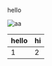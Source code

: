 hello


![aa](https://github.com/shiep18/EIS2020/blob/master/markdowncheatsheet.JPG)  

| hello | hi |
| ------|-------|
|1|2|
